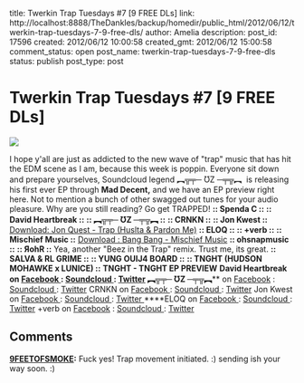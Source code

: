title: Twerkin Trap Tuesdays #7 [9 FREE DLs]
link: http://localhost:8888/TheDankles/backup/homedir/public_html/2012/06/12/twerkin-trap-tuesdays-7-9-free-dls/
author: Amelia
description: 
post_id: 17596
created: 2012/06/12 10:00:58
created_gmt: 2012/06/12 15:00:58
comment_status: open
post_name: twerkin-trap-tuesdays-7-9-free-dls
status: publish
post_type: post

# Twerkin Trap Tuesdays #7 [9 FREE DLs]

![](http://thedankles.com/wp-content/uploads/2012/05/twerkin-trap-tuesdays2.jpg)

I hope y'all are just as addicted to the new wave of "trap" music that has hit the EDM scene as I am, because this week is poppin. Everyone sit down and prepare yourselves, Soundcloud legend ︻╦╤─ ƱZ ─╤╦︻  is releasing his first ever EP through **Mad Decent,** and we have an EP preview right here. Not to mention a bunch of other swagged out tunes for your audio pleasure. Why are you still reading? Go get TRAPPED! **:: Spenda C ::** **:: David Heartbreak ::** **:: ︻╦╤─ ƱZ ─╤╦︻ ::** **:: CRNKN ::** **:: Jon Kwest ::** [Download: Jon Quest - Trap (Huslta & Pardon Me)](http://www.mediafire.com/?81tec8eb88en722) **:: ELOQ ::** **:: +verb ::** **:: Mischief Music ::** [Download : Bang Bang - Mischief Music](http://www.facebook.com/MischiefMusic/app_220150904689418) **:: ohsnapmusic ::** **:: ЯohR ::** Yea, another "Beez in the Trap" remix. Trust me, its great.  **:: SALVA & RL GRIME ::** **:: **YUNG OUIJ4 BOARD ::**** **:: TNGHT (HUDSON MOHAWKE x LUNICE) ::** **TNGHT - TNGHT EP PREVIEW** **David Heartbreak on [Facebook ](http://www.facebook.com/davidheartbreak): [Soundcloud ](http://soundcloud.com/david-heartbreak): [Twitter](https://twitter.com/#!/Davidheartbreak) ︻╦╤─ ƱZ ─╤╦︻**** on [Facebook](https://www.facebook.com/balltrapmusic#) : [Soundcloud ](http://soundcloud.com/ball-trap-music): [Twitter](https://twitter.com/#!/BallTrapMusic) CRNKN on [Facebook ](http://www.facebook.com/CRNKN): [Soundcloud ](http://soundcloud.com/crnkn): [Twitter](https://twitter.com/#!/CRNKN) Jon Kwest on [Facebook ](http://www.facebook.com/KillerKwest): [Soundcloud ](http://soundcloud.com/jon-kwest): [Twitter ](https://twitter.com/#!/JonKwest)****ELOQ on [Facebook ](http://www.facebook.com/ELOQCPH): [Soundcloud ](http://soundcloud.com/eloq-cph): [Twitter](https://twitter.com/#!/yo_eloq) +verb on [Facebook](http://www.facebook.com/verbzzz) : [Soundcloud ](http://soundcloud.com/verb-1): [Twitter](https://twitter.com/#!/verbmusics)

## Comments

**[9FEETOFSMOKE](#214 "2012-06-12 13:24:34"):** Fuck yes! Trap movement initiated. :) sending ish your way soon. :)

